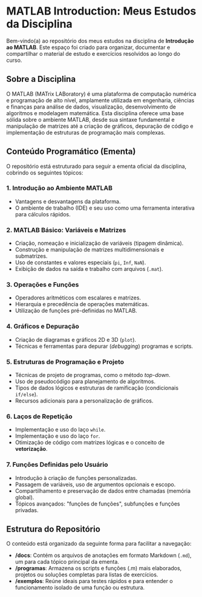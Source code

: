 #  MATLAB Introduction: Meus Estudos da Disciplina

Bem-vindo(a) ao repositório dos meus estudos na disciplina de **Introdução ao MATLAB**. Este espaço foi criado para organizar, documentar e compartilhar o material de estudo e exercícios resolvidos ao longo do curso.

## Sobre a Disciplina

O MATLAB (MATrix LABoratory) é uma plataforma de computação numérica e programação de alto nível, amplamente utilizada em engenharia, ciências e finanças para análise de dados, visualização, desenvolvimento de algoritmos e modelagem matemática. Esta disciplina oferece uma base sólida sobre o ambiente MATLAB, desde sua sintaxe fundamental e manipulação de matrizes até a criação de gráficos, depuração de código e implementação de estruturas de programação mais complexas.

## Conteúdo Programático (Ementa)

O repositório está estruturado para seguir a ementa oficial da disciplina, cobrindo os seguintes tópicos:

### 1. Introdução ao Ambiente MATLAB
- Vantagens e desvantagens da plataforma.
- O ambiente de trabalho (IDE) e seu uso como uma ferramenta interativa para cálculos rápidos.

### 2. MATLAB Básico: Variáveis e Matrizes
- Criação, nomeação e inicialização de variáveis (tipagem dinâmica).
- Construção e manipulação de matrizes multidimensionais e submatrizes.
- Uso de constantes e valores especiais (`pi`, `Inf`, `NaN`).
- Exibição de dados na saída e trabalho com arquivos (`.mat`).

### 3. Operações e Funções
- Operadores aritméticos com escalares e matrizes.
- Hierarquia e precedência de operações matemáticas.
- Utilização de funções pré-definidas no MATLAB.

### 4. Gráficos e Depuração
- Criação de diagramas e gráficos 2D e 3D (`plot`).
- Técnicas e ferramentas para depurar (*debugging*) programas e scripts.

### 5. Estruturas de Programação e Projeto
- Técnicas de projeto de programas, como o método *top-down*.
- Uso de pseudocódigo para planejamento de algoritmos.
- Tipos de dados lógicos e estruturas de ramificação (condicionais `if/else`).
- Recursos adicionais para a personalização de gráficos.

### 6. Laços de Repetição
- Implementação e uso do laço `while`.
- Implementação e uso do laço `for`.
- Otimização de código com matrizes lógicas e o conceito de **vetorização**.

### 7. Funções Definidas pelo Usuário
- Introdução à criação de funções personalizadas.
- Passagem de variáveis, uso de argumentos opcionais e escopo.
- Compartilhamento e preservação de dados entre chamadas (memória global).
- Tópicos avançados: "funções de funções", subfunções e funções privadas.

## Estrutura do Repositório

O conteúdo está organizado da seguinte forma para facilitar a navegação:

- **/docs**: Contém os arquivos de anotações em formato Markdown (`.md`), um para cada tópico principal da ementa.
- **/programas**: Armazena os scripts e funções (.m) mais elaborados, projetos ou soluções completas para listas de exercícios.
- **/exemplos**: Reúne ideais para testes rápidos e para entender o funcionamento isolado de uma função ou estrutura.